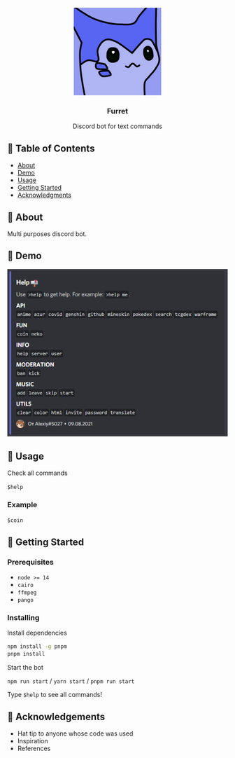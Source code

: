 <p align="center">
 <a href="" rel="noopener">
 <img width=200px height=200px src="./assets/icon.png" alt="Bot logo"></a>
</p>

<h3 align="center">Furret</h3>

<p align="center"> Discord bot for text commands
    <br>
</p>

## 📝 Table of Contents

- [About](#about)
- [Demo](#demo)
- [Usage](#usage)
- [Getting Started](#getting_started)
- [Acknowledgments](#acknowledgement)

## 🧐 About <a name = "about"></a>

Multi purposes discord bot.

## 🎥 Demo <a name = "demo"></a>

![Working](assets/demo.png)

## 🎈 Usage <a name = "usage"></a>

Check all commands

`$help`

### Example

`$coin`

## 🏁 Getting Started <a name = "getting_started"></a>

### Prerequisites

- `node >= 14`
- `cairo`
- `ffmpeg`
- `pango`


### Installing

Install dependencies

```sh
npm install -g pnpm
pnpm install
```

Start the bot

`npm run start` / `yarn start` / `pnpm run start`

Type `$help` to see all commands!

## 🎉 Acknowledgements <a name = "acknowledgement"></a>

- Hat tip to anyone whose code was used
- Inspiration
- References
